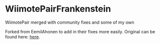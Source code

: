 # WiimotePairFrankenstein

WiimotePair merged with community fixes and some of my own

Forked from EemilAhonen to add in their fixes more easily. Original can be found here: [here](https://github.com/dolphin-emu/WiimotePair/).
